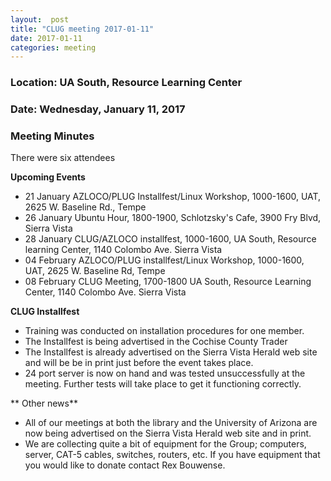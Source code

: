 ```yaml
---
layout:  post
title: "CLUG meeting 2017-01-11"
date: 2017-01-11
categories: meeting
---
```

### Location: UA South, Resource Learning Center

### Date: Wednesday, January 11, 2017

### Meeting Minutes

There were six attendees

**Upcoming Events**

 * 21 January AZLOCO/PLUG Installfest/Linux Workshop, 1000-1600, UAT, 2625 W. Baseline Rd., Tempe
 * 26 January Ubuntu Hour, 1800-1900, Schlotzsky's Cafe, 3900 Fry Blvd, Sierra Vista 
 * 28 January CLUG/AZLOCO installfest, 1000-1600, UA South, Resource learning Center, 1140 Colombo Ave. Sierra Vista
 * 04 February AZLOCO/PLUG installfest/Linux Workshop, 1000-1600, UAT, 2625 W. Baseline Rd, Tempe
 * 08 February CLUG Meeting, 1700-1800 UA South, Resource Learning Center, 1140 Colombo Ave. Sierra Vista
 
**CLUG Installfest**

 * Training was conducted on installation procedures for one member.
 * The Installfest is being advertised in the Cochise County Trader
 * The Installfest is already advertised on the Sierra Vista Herald web site and will be be in print just before the event takes place.
 * 24 port server is now on hand and was tested unsuccessfully at the meeting.  Further tests will take place to get it functioning correctly.
 
** Other news**

 * All of our meetings at both the library and the University of Arizona are now being advertised on the Sierra Vista Herald web site and in print.
 * We are collecting quite a bit of equipment for the Group; computers, server, CAT-5 cables, switches, routers, etc.  If you have equipment that you would like to donate contact Rex Bouwense.

